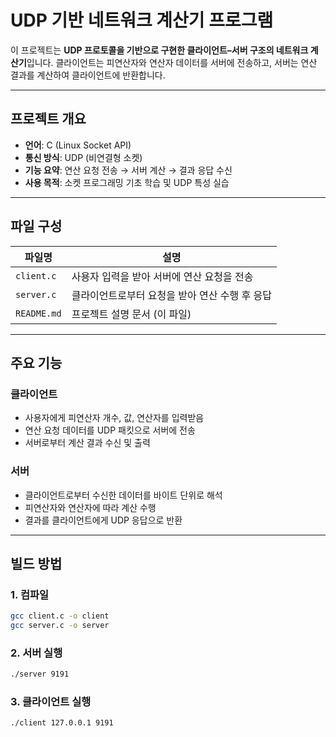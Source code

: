 # UDP 기반 네트워크 계산기 프로그램

이 프로젝트는 **UDP 프로토콜을 기반으로 구현한 클라이언트–서버 구조의 네트워크 계산기**입니다. 클라이언트는 피연산자와 연산자 데이터를 서버에 전송하고, 서버는 연산 결과를 계산하여 클라이언트에 반환합니다.

---

## 프로젝트 개요

- **언어**: C (Linux Socket API)
- **통신 방식**: UDP (비연결형 소켓)
- **기능 요약**: 연산 요청 전송 → 서버 계산 → 결과 응답 수신
- **사용 목적**: 소켓 프로그래밍 기초 학습 및 UDP 특성 실습

---

## 파일 구성

| 파일명     | 설명 |
|------------|------|
| `client.c` | 사용자 입력을 받아 서버에 연산 요청을 전송 |
| `server.c` | 클라이언트로부터 요청을 받아 연산 수행 후 응답 |
| `README.md`| 프로젝트 설명 문서 (이 파일) |

---

## 주요 기능

### 클라이언트
- 사용자에게 피연산자 개수, 값, 연산자를 입력받음
- 연산 요청 데이터를 UDP 패킷으로 서버에 전송
- 서버로부터 계산 결과 수신 및 출력

### 서버
- 클라이언트로부터 수신한 데이터를 바이트 단위로 해석
- 피연산자와 연산자에 따라 계산 수행
- 결과를 클라이언트에게 UDP 응답으로 반환

---

## 빌드 방법

### 1. 컴파일
```bash
gcc client.c -o client
gcc server.c -o server
```

### 2. 서버 실행
```bash
./server 9191
```

### 3. 클라이언트 실행
```bash
./client 127.0.0.1 9191
```